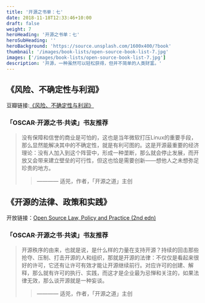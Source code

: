 ```yaml
---
title: '开源之书单：七'
date: 2018-11-18T12:33:46+10:00
draft: false
weight: 7
heroHeading: '开源之书单：七'
heroSubHeading: ''
heroBackground: 'https://source.unsplash.com/1600x400/?book'
thumbnail: '/images/book-lists/open-source-book-list-7.jpg'
images: ['/images/book-lists/open-source-book-list-7.jpg']
description: '开源，一种虽然可以轻松获得，但并不简单的人类财富。'
---
```


## 《风险、不确定性与利润》

豆瓣链接:[《风险、不确定性与利润》](https://book.douban.com/subject/4140492/)

### 「OSCAR·开源之书·共读」书友推荐

> 没有保障和信誉的商业是可怕的，这也是当年微软打压Linux的重要手段，那么显然能解决其中的不确定性，就是有利可图的。这是开源最重要的经济理论：没有人加入到这个阵营中，形成一种垄断，那么就会停止发展，而开放又会带来建立壁垒的可行性，但这也恰是需要创新——想他人之未想弥足珍贵的地方。
> >  ———— 适兕，作者，「开源之道」主创

## 《开源的法律、政策和实践》

开放链接：[Open Source Law, Policy and Practice (2nd edn)](https://academic.oup.com/book/44727?login=false)

### 「OSCAR·开源之书·共读」书友推荐

> 开源秩序的由来，也就是说，是什么样的力量在支持开源？持续的回击那些抢夺、压制、打击开源的人和组织，那就是开源的法律：不仅仅是看起来很好的许可，它还有让许可有效才能让开源继续前行。对应许可的创建、解释，那么就有许可的执行、实践，而这才是企业最为忌惮和关注的，如果法律无效，那么谈开源就是一种妄谈。
> >  ———— 适兕，作者，「开源之道」主创